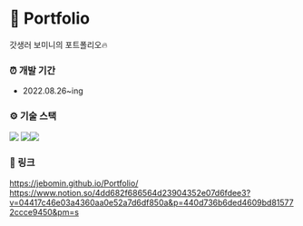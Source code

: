 # 💼 Portfolio
갓생러 보미니의 포트폴리오🔥

### ⏰ 개발 기간
- 2022.08.26~ing

### ⚙ 기술 스택
<img src="https://img.shields.io/badge/html5-E34F26?style=for-the-badge&logo=html5&logoColor=white"> <img src="https://img.shields.io/badge/css-1572B6?style=for-the-badge&logo=css3&logoColor=white"><img src="https://img.shields.io/badge/javascript-F7DF1E?style=for-the-badge&logo=javascript&logoColor=black"> 

### 🔗 링크
https://jebomin.github.io/Portfolio/ 
https://www.notion.so/4dd682f686564d23904352e07d6fdee3?v=04417c46e03a4360aa0e52a7d6df850a&p=440d736b6ded4609bd815772ccce9450&pm=s
